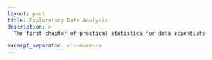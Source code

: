 ```yaml
---
layout: post
title: Exploratory Data Analysis
description: >
  The first chapter of practical statistics for data scientists

excerpt_separator: <!--more-->
---
```

